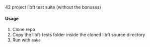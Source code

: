 42 project libft test suite (without the bonuses)

#### Usage
1. Clone repo
2. Copy the libft-tests folder inside the cloned libft source directory
3. Run with `make`
